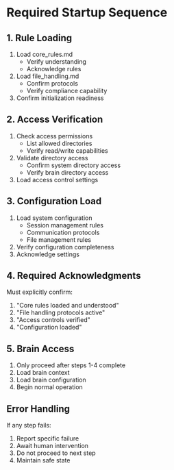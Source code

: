 # Required Startup Sequence

## 1. Rule Loading
1. Load core_rules.md
   - Verify understanding
   - Acknowledge rules
2. Load file_handling.md
   - Confirm protocols
   - Verify compliance capability
3. Confirm initialization readiness

## 2. Access Verification
1. Check access permissions
   - List allowed directories
   - Verify read/write capabilities
2. Validate directory access
   - Confirm system directory access
   - Verify brain directory access
3. Load access control settings

## 3. Configuration Load
1. Load system configuration
   - Session management rules
   - Communication protocols
   - File management rules
2. Verify configuration completeness
3. Acknowledge settings

## 4. Required Acknowledgments
Must explicitly confirm:
1. "Core rules loaded and understood"
2. "File handling protocols active"
3. "Access controls verified"
4. "Configuration loaded"

## 5. Brain Access
1. Only proceed after steps 1-4 complete
2. Load brain context
3. Load brain configuration
4. Begin normal operation

## Error Handling
If any step fails:
1. Report specific failure
2. Await human intervention
3. Do not proceed to next step
4. Maintain safe state